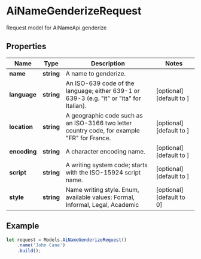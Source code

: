 # AiNameGenderizeRequest

Request model for AiNameApi.genderize

## Properties

Name | Type | Description | Notes
---- | ---- | ----------- | -----
**name** | **string**| A name to genderize. |
**language** | **string**| An ISO-639 code of the language; either 639-1 or 639-3 (e.g. \"it\" or \"ita\" for Italian).              | [optional] [default to ]
**location** | **string**| A geographic code such as an ISO-3166 two letter country code, for example \"FR\" for France.              | [optional] [default to ]
**encoding** | **string**| A character encoding name. | [optional] [default to ]
**script** | **string**| A writing system code; starts with the ISO-15924 script name. | [optional] [default to ]
**style** | **string**| Name writing style. Enum, available values: Formal, Informal, Legal, Academic | [optional] [default to 0]

## Example
```typescript
let request = Models.AiNameGenderizeRequest()
    .name('John Cane')
    .build();
```
